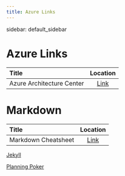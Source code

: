 ```yaml
---
title: Azure Links
---
```


sidebar: default_sidebar

# Azure Links

| Title                     | Location     |
| :------------------------ | :----------: |
| Azure Architecture Center | [Link](https://docs.microsoft.com/en-us/azure/architecture/) |


# Markdown

| Title                     | Location     |
| :------------------------ | :----------: |
| Markdown Cheatsheet       | [Link](https://github.com/adam-p/markdown-here/wiki/Markdown-Cheatsheet) |


[Jekyll](https://idratherbewriting.com/documentation-theme-jekyll/mydoc_alerts.html)

[Planning Poker](https://www.pointingpoker.com)
